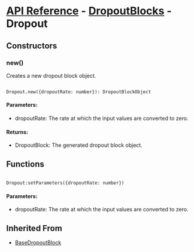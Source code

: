 # [API Reference](../../API.md) - [DropoutBlocks](../DropoutBlocks.md) - Dropout

## Constructors

### new()

Creates a new dropout block object.

```

Dropout.new({dropoutRate: number}): DropoutBlockObject

```

#### Parameters:

* dropoutRate: The rate at which the input values are converted to zero.

#### Returns:

* DropoutBlock: The generated dropout block object.

## Functions

```

Dropout:setParameters({dropoutRate: number})

```

#### Parameters:

* dropoutRate: The rate at which the input values are converted to zero.

## Inherited From

* [BaseDropoutBlock](../BaseDropoutBlock.md)
